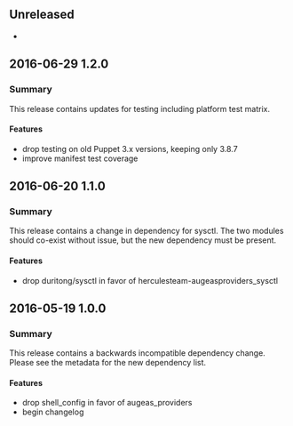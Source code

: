 ## Unreleased
 - 

##  2016-06-29 1.2.0
### Summary
This release contains updates for testing including platform test matrix.

#### Features
 - drop testing on old Puppet 3.x versions, keeping only 3.8.7
 - improve manifest test coverage

## 2016-06-20 1.1.0
### Summary
This release contains a change in dependency for sysctl.  The two modules
should co-exist without issue, but the new dependency must be present.

#### Features
 - drop duritong/sysctl in favor of herculesteam-augeasproviders_sysctl

## 2016-05-19 1.0.0
### Summary
This release contains a backwards incompatible dependency change.  Please see
the metadata for the new dependency list.

#### Features
 - drop shell_config in favor of augeas_providers
 - begin changelog
